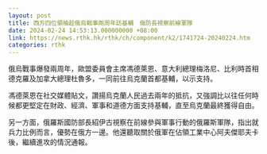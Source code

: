 ```yaml
---
layout: post
title: 西方四位領袖趁俄烏戰事兩周年訪基輔　俄防長視察前線軍隊
date: 2024-02-24 14:53:13.000000000 +08:00
link: https://news.rthk.hk/rthk/ch/component/k2/1741724-20240224.htm
categories: rthk
---
```


俄烏戰事爆發兩周年，歐盟委員會主席馮德萊恩、意大利總理梅洛尼、比利時首相德克羅及加拿大總理杜魯多，一同前往烏克蘭首都基輔，以示支持。

馮德萊恩在社交媒體貼文，讚揚烏克蘭人民過去兩年的抵抗，又強調比以往任何時候都更堅定在財政、經濟、軍事和道德方面支持基輔，直至烏克蘭最終獲得自由。

另一方面，俄羅斯國防部長紹伊古視察在前線參與軍事行動的俄羅斯軍隊，指出就兵力比例而言，優勢在俄方一邊。他還聽取關於俄軍在佔領工業中心阿夫傑耶夫卡後，繼續進攻的情況通報。
